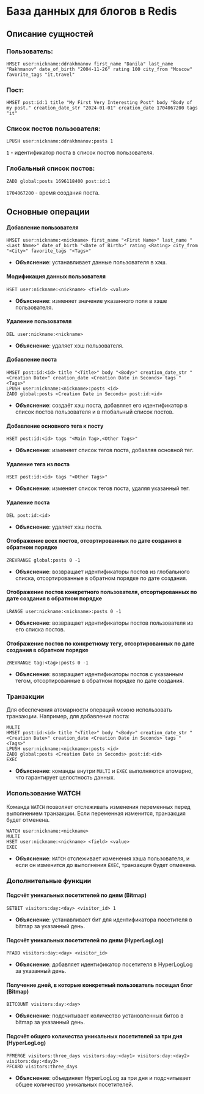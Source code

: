 # База данных для блогов в Redis

## Описание сущностей

### Пользователь:
```redis
HMSET user:nickname:ddrakhmanov first_name "Danila" last_name "Rakhmanov" date_of_birth "2004-11-26" rating 100 city_from "Moscow" favorite_tags "it,travel"
```

### Пост:
```redis
HMSET post:id:1 title "My First Very Interesting Post" body "Body of my post." creation_date_str "2024-01-01" creation_date 1704067200 tags "it"
```

### Список постов пользователя:
```redis
LPUSH user:nickname:ddrakhmanov:posts 1
```
`1` - идентификатор поста в список постов пользователя.

### Глобальный список постов:
```redis
ZADD global:posts 1696118400 post:id:1
```
`1704067200` - время создания поста.

## Основные операции

#### Добавление пользователя
```redis
HMSET user:nickname:<nickname> first_name "<First Name>" last_name "<Last Name>" date_of_birth "<Date of Birth>" rating <Rating> city_from "<City>" favorite_tags "<Tags>"
```
- **Объяснение**: устанавливает данные пользователя в хэш.

#### Модификация данных пользователя
```redis
HSET user:nickname:<nickname> <field> <value>
```
- **Объяснение**: изменяет значение указанного поля в хэше пользователя.

#### Удаление пользователя
```redis
DEL user:nickname:<nickname>
```
- **Объяснение**: удаляет хэш пользователя.

#### Добавление поста
```redis
HMSET post:id:<id> title "<Title>" body "<Body>" creation_date_str "<Creation Date>" creation_date <Creation Date in Seconds> tags "<Tags>"
LPUSH user:nickname:<nickname>:posts <id>
ZADD global:posts <Creation Date in Seconds> post:id:<id>
```
- **Объяснение**: создаёт хэш поста, добавляет его идентификатор в список постов пользователя и в глобальный список постов.

#### Добавление основного тега к посту
```redis
HSET post:id:<id> tags "<Main Tag>,<Other Tags>"
```
- **Объяснение**: изменяет список тегов поста, добавляя основной тег.

#### Удаление тега из поста
```redis
HSET post:id:<id> tags "<Other Tags>"
```
- **Объяснение**: изменяет список тегов поста, удаляя указанный тег.

#### Удаление поста
```redis
DEL post:id:<id>
```
- **Объяснение**: удаляет хэш поста.

#### Отображение всех постов, отсортированных по дате создания в обратном порядке
```redis
ZREVRANGE global:posts 0 -1
```
- **Объяснение**: возвращает идентификаторы постов из глобального списка, отсортированные в обратном порядке по дате создания.

#### Отображение постов конкретного пользователя, отсортированных по дате создания в обратном порядке
```redis
LRANGE user:nickname:<nickname>:posts 0 -1
```
- **Объяснение**: возвращает идентификаторы постов пользователя из его списка постов.

#### Отображение постов по конкретному тегу, отсортированных по дате создания в обратном порядке
```redis
ZREVRANGE tag:<tag>:posts 0 -1
```
- **Объяснение**: возвращает идентификаторы постов с указанным тегом, отсортированные в обратном порядке по дате создания.

### Транзакции

Для обеспечения атомарности операций можно использовать транзакции. Например, для добавления поста:
```redis
MULTI
HMSET post:id:<id> title "<Title>" body "<Body>" creation_date_str "<Creation Date>" creation_date <Creation Date in Seconds> tags "<Tags>"
LPUSH user:nickname:<nickname>:posts <id>
ZADD global:posts <Creation Date in Seconds> post:id:<id>
EXEC
```
- **Объяснение**: команды внутри `MULTI` и `EXEC` выполняются атомарно, что гарантирует целостность данных.

### Использование WATCH

Команда `WATCH` позволяет отслеживать изменения переменных перед выполнением транзакции. Если переменная изменится, транзакция будет отменена.
```redis
WATCH user:nickname:<nickname>
MULTI
HSET user:nickname:<nickname> <field> <value>
EXEC
```
- **Объяснение**: `WATCH` отслеживает изменения хэша пользователя, и если он изменится до выполнения `EXEC`, транзакция будет отменена.

### Дополнительные функции

#### Подсчёт уникальных посетителей по дням (Bitmap)
```redis
SETBIT visitors:day:<day> <visitor_id> 1
```
- **Объяснение**: устанавливает бит для идентификатора посетителя в bitmap за указанный день.

#### Подсчёт уникальных посетителей по дням (HyperLogLog)
```redis
PFADD visitors:day:<day> <visitor_id>
```
- **Объяснение**: добавляет идентификатор посетителя в HyperLogLog за указанный день.

#### Получение дней, в которые конкретный пользователь посещал блог (Bitmap)
```redis
BITCOUNT visitors:day:<day>
```
- **Объяснение**: подсчитывает количество установленных битов в bitmap за указанный день.

#### Подсчёт общего количества уникальных посетителей за три дня (HyperLogLog)
```redis
PFMERGE visitors:three_days visitors:day:<day1> visitors:day:<day2> visitors:day:<day3>
PFCARD visitors:three_days
```
- **Объяснение**: объединяет HyperLogLog за три дня и подсчитывает общее количество уникальных посетителей.
